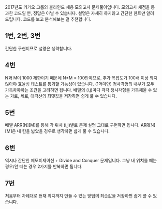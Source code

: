 2017년도 카카오 그룹의 블라인드 채용 모의고사 문제풀이입니다.
모의고사 채점을 통과한 코드일 뿐, 정답은 아닐 수 있습니다.
설명은 자세히 하지않고 간단한 힌트만 알려드립니다. 코드를 보고 분석해보는 걸 추천합니다.

## 1번, 2번, 3번
간단한 구현이므로 설명은 생략합니다.

## 4번
N과 M이 1000 제한이기 때문에 N\*M = 100만이므로, 추가 복잡도가 100배 이상 되지
않아야 효율성 테스트를 통과할 가능성이 있습니다. (1억미만)
정사각형의 내부가 모두 가득차야하는 조건을 고려하면 됩니다.
배열의 (i,j)마다 각각 정사각형을 가득채울 수 있는 가로, 세로, 대각선의 최댓값을 저장하면
쉽게 풀 수 있습니다.


## 5번
배열 ARR[N][M]를 통해 각 위치 (i,j)별로 문제 설명 그대로 구현하면 됩니다.
ARR[N][M]은 내 칸을 밟았을 경우로 생각하면 쉽게 풀 수 있습니다.

## 6번
역시나 간단한 메모이제이션 + Divide and Conquer 문제입니다.
그냥 내 위치를 떼는 경우/안 떼는 경우 2가지를 반복하면 됩니다.

## 7번
처음부터 차례대로 현재 위치까지 만들 수 있는 방법의 최솟값을 저장하면 쉽게 풀 수 있습니다.
